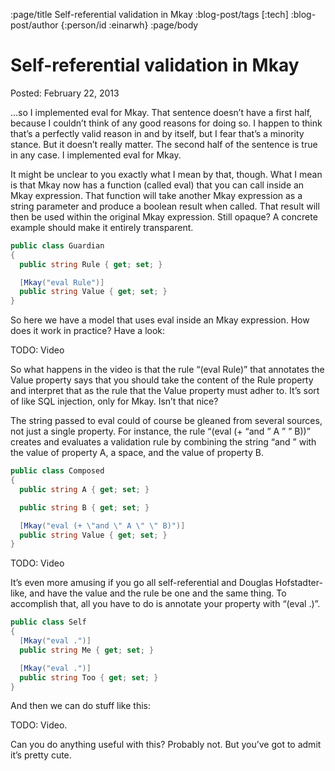 :page/title Self-referential validation in Mkay
:blog-post/tags [:tech]
:blog-post/author {:person/id :einarwh}
:page/body

# Self-referential validation in Mkay

Posted: February 22, 2013

...so I implemented eval for Mkay. That sentence doesn’t have a first half, because I couldn’t think of any good reasons for doing so. I happen to think that’s a perfectly valid reason in and by itself, but I fear that’s a minority stance. But it doesn’t really matter. The second half of the sentence is true in any case. I implemented eval for Mkay.

It might be unclear to you exactly what I mean by that, though. What I mean is that Mkay now has a function (called eval) that you can call inside an Mkay expression. That function will take another Mkay expression as a string parameter and produce a boolean result when called. That result will then be used within the original Mkay expression. Still opaque? A concrete example should make it entirely transparent.

```csharp
public class Guardian
{
  public string Rule { get; set; }

  [Mkay("eval Rule")]
  public string Value { get; set; }
}
```

So here we have a model that uses eval inside an Mkay expression. How does it work in practice? Have a look:

TODO: Video

So what happens in the video is that the rule “(eval Rule)” that annotates the Value property says that you should take the content of the Rule property and interpret that as the rule that the Value property must adher to. It’s sort of like SQL injection, only for Mkay. Isn’t that nice?

The string passed to eval could of course be gleaned from several sources, not just a single property. For instance, the rule “(eval (+ “and ” A ” ” B))” creates and evaluates a validation rule by combining the string “and ” with the value of property A, a space, and the value of property B.

```csharp
public class Composed
{
  public string A { get; set; }

  public string B { get; set; }

  [Mkay("eval (+ \"and \" A \" \" B)")]
  public string Value { get; set; }
}
```

TODO: Video

It’s even more amusing if you go all self-referential and Douglas Hofstadter-like, and have the value and the rule be one and the same thing. To accomplish that, all you have to do is annotate your property with “(eval .)”.

```csharp
public class Self
{
  [Mkay("eval .")]
  public string Me { get; set; }

  [Mkay("eval .")]
  public string Too { get; set; }
}
```

And then we can do stuff like this:

TODO: Video.

Can you do anything useful with this? Probably not. But you’ve got to admit it’s pretty cute.

